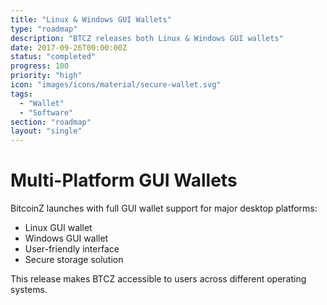```yaml
---
title: "Linux & Windows GUI Wallets"
type: "roadmap"
description: "BTCZ releases both Linux & Windows GUI wallets"
date: 2017-09-26T00:00:00Z
status: "completed"
progress: 100
priority: "high"
icon: "images/icons/material/secure-wallet.svg"
tags:
  - "Wallet"
  - "Software"
section: "roadmap"
layout: "single"
---
```


# Multi-Platform GUI Wallets

BitcoinZ launches with full GUI wallet support for major desktop platforms:

- Linux GUI wallet
- Windows GUI wallet
- User-friendly interface
- Secure storage solution

This release makes BTCZ accessible to users across different operating systems.